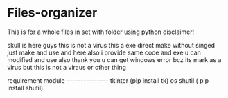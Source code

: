 # Files-organizer
This is for a whole files in set with folder using python 
disclaimer!

skull is here guys this is not a virus this a exe direct make without singed just make and use and here also i provide same code and exe u can modified and use also thank you u can get windows error bcz its mark as a virus but this is not a viraus or other thing

requirement module ---------------
tkinter (pip install tk)
os
shutil ( pip install shutil)
